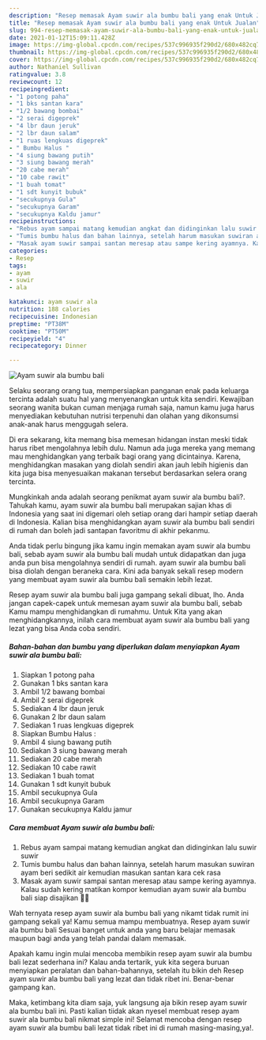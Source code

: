 ```yaml
---
description: "Resep memasak Ayam suwir ala bumbu bali yang enak Untuk Jualan"
title: "Resep memasak Ayam suwir ala bumbu bali yang enak Untuk Jualan"
slug: 994-resep-memasak-ayam-suwir-ala-bumbu-bali-yang-enak-untuk-jualan
date: 2021-01-12T15:09:11.428Z
image: https://img-global.cpcdn.com/recipes/537c996935f290d2/680x482cq70/ayam-suwir-ala-bumbu-bali-foto-resep-utama.jpg
thumbnail: https://img-global.cpcdn.com/recipes/537c996935f290d2/680x482cq70/ayam-suwir-ala-bumbu-bali-foto-resep-utama.jpg
cover: https://img-global.cpcdn.com/recipes/537c996935f290d2/680x482cq70/ayam-suwir-ala-bumbu-bali-foto-resep-utama.jpg
author: Nathaniel Sullivan
ratingvalue: 3.8
reviewcount: 12
recipeingredient:
- "1 potong paha"
- "1 bks santan kara"
- "1/2 bawang bombai"
- "2 serai digeprek"
- "4 lbr daun jeruk"
- "2 lbr daun salam"
- "1 ruas lengkuas digeprek"
- " Bumbu Halus "
- "4 siung bawang putih"
- "3 siung bawang merah"
- "20 cabe merah"
- "10 cabe rawit"
- "1 buah tomat"
- "1 sdt kunyit bubuk"
- "secukupnya Gula"
- "secukupnya Garam"
- "secukupnya Kaldu jamur"
recipeinstructions:
- "Rebus ayam sampai matang kemudian angkat dan didinginkan lalu suwir suwir"
- "Tumis bumbu halus dan bahan lainnya, setelah harum masukan suwiran ayam beri sedikit air kemudian masukan santan kara cek rasa"
- "Masak ayam suwir sampai santan meresap atau sampe kering ayamnya. Kalau sudah kering matikan kompor kemudian ayam suwir ala bumbu bali siap disajikan 🍜😋"
categories:
- Resep
tags:
- ayam
- suwir
- ala

katakunci: ayam suwir ala 
nutrition: 188 calories
recipecuisine: Indonesian
preptime: "PT38M"
cooktime: "PT50M"
recipeyield: "4"
recipecategory: Dinner

---
```



![Ayam suwir ala bumbu bali](https://img-global.cpcdn.com/recipes/537c996935f290d2/680x482cq70/ayam-suwir-ala-bumbu-bali-foto-resep-utama.jpg)

Selaku seorang orang tua, mempersiapkan panganan enak pada keluarga tercinta adalah suatu hal yang menyenangkan untuk kita sendiri. Kewajiban seorang  wanita bukan cuman menjaga rumah saja, namun kamu juga harus menyediakan kebutuhan nutrisi terpenuhi dan olahan yang dikonsumsi anak-anak harus menggugah selera.

Di era  sekarang, kita memang bisa memesan hidangan instan meski tidak harus ribet mengolahnya lebih dulu. Namun ada juga mereka yang memang mau menghidangkan yang terbaik bagi orang yang dicintainya. Karena, menghidangkan masakan yang diolah sendiri akan jauh lebih higienis dan kita juga bisa menyesuaikan makanan tersebut berdasarkan selera orang tercinta. 



Mungkinkah anda adalah seorang penikmat ayam suwir ala bumbu bali?. Tahukah kamu, ayam suwir ala bumbu bali merupakan sajian khas di Indonesia yang saat ini digemari oleh setiap orang dari hampir setiap daerah di Indonesia. Kalian bisa menghidangkan ayam suwir ala bumbu bali sendiri di rumah dan boleh jadi santapan favoritmu di akhir pekanmu.

Anda tidak perlu bingung jika kamu ingin memakan ayam suwir ala bumbu bali, sebab ayam suwir ala bumbu bali mudah untuk didapatkan dan juga anda pun bisa mengolahnya sendiri di rumah. ayam suwir ala bumbu bali bisa diolah dengan beraneka cara. Kini ada banyak sekali resep modern yang membuat ayam suwir ala bumbu bali semakin lebih lezat.

Resep ayam suwir ala bumbu bali juga gampang sekali dibuat, lho. Anda jangan capek-capek untuk memesan ayam suwir ala bumbu bali, sebab Kamu mampu menghidangkan di rumahmu. Untuk Kita yang akan menghidangkannya, inilah cara membuat ayam suwir ala bumbu bali yang lezat yang bisa Anda coba sendiri.

<!--inarticleads1-->

##### Bahan-bahan dan bumbu yang diperlukan dalam menyiapkan Ayam suwir ala bumbu bali:

1. Siapkan 1 potong paha
1. Gunakan 1 bks santan kara
1. Ambil 1/2 bawang bombai
1. Ambil 2 serai digeprek
1. Sediakan 4 lbr daun jeruk
1. Gunakan 2 lbr daun salam
1. Sediakan 1 ruas lengkuas digeprek
1. Siapkan  Bumbu Halus :
1. Ambil 4 siung bawang putih
1. Sediakan 3 siung bawang merah
1. Sediakan 20 cabe merah
1. Sediakan 10 cabe rawit
1. Sediakan 1 buah tomat
1. Gunakan 1 sdt kunyit bubuk
1. Ambil secukupnya Gula
1. Ambil secukupnya Garam
1. Gunakan secukupnya Kaldu jamur




<!--inarticleads2-->

##### Cara membuat Ayam suwir ala bumbu bali:

1. Rebus ayam sampai matang kemudian angkat dan didinginkan lalu suwir suwir
1. Tumis bumbu halus dan bahan lainnya, setelah harum masukan suwiran ayam beri sedikit air kemudian masukan santan kara cek rasa
1. Masak ayam suwir sampai santan meresap atau sampe kering ayamnya. Kalau sudah kering matikan kompor kemudian ayam suwir ala bumbu bali siap disajikan 🍜😋




Wah ternyata resep ayam suwir ala bumbu bali yang nikamt tidak rumit ini gampang sekali ya! Kamu semua mampu membuatnya. Resep ayam suwir ala bumbu bali Sesuai banget untuk anda yang baru belajar memasak maupun bagi anda yang telah pandai dalam memasak.

Apakah kamu ingin mulai mencoba membikin resep ayam suwir ala bumbu bali lezat sederhana ini? Kalau anda tertarik, yuk kita segera buruan menyiapkan peralatan dan bahan-bahannya, setelah itu bikin deh Resep ayam suwir ala bumbu bali yang lezat dan tidak ribet ini. Benar-benar gampang kan. 

Maka, ketimbang kita diam saja, yuk langsung aja bikin resep ayam suwir ala bumbu bali ini. Pasti kalian tiidak akan nyesel membuat resep ayam suwir ala bumbu bali nikmat simple ini! Selamat mencoba dengan resep ayam suwir ala bumbu bali lezat tidak ribet ini di rumah masing-masing,ya!.


